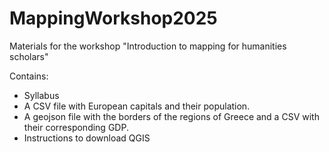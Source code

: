 # MappingWorkshop2025
Materials for the workshop "Introduction to mapping for humanities scholars"

Contains:
* Syllabus
* A CSV file with European capitals and their population.
* A geojson file with the borders of the regions of Greece and a CSV with their corresponding GDP.
* Instructions to download QGIS
